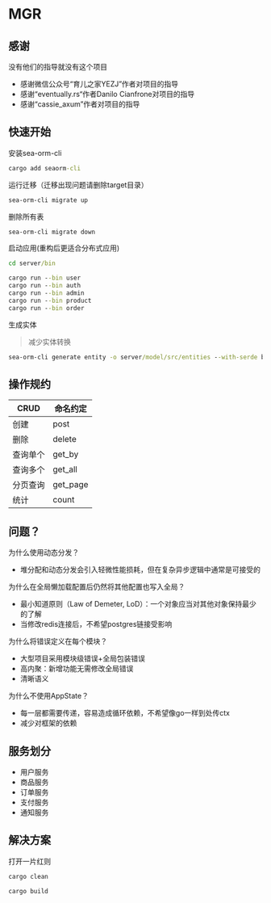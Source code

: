 # MGR

## 感谢

没有他们的指导就没有这个项目

* 感谢微信公众号“育儿之家YEZJ”作者对项目的指导
* 感谢“eventually.rs“作者Danilo Cianfrone对项目的指导
* 感谢“cassie_axum”作者对项目的指导

## 快速开始

安装sea-orm-cli

```cmd
cargo add seaorm-cli
```

运行迁移（迁移出现问题请删除target目录）

```cmd
sea-orm-cli migrate up
```

删除所有表

```cmd
sea-orm-cli migrate down
```

启动应用(重构后更适合分布式应用)

```cmd
cd server/bin

cargo run --bin user
cargo run --bin auth
cargo run --bin admin
cargo run --bin product
cargo run --bin order
```

生成实体
> 减少实体转换

```cmd
sea-orm-cli generate entity -o server/model/src/entities --with-serde both
```

## 操作规约

| CRUD     | 命名约定 |
| -------- | ----- |
| 创建     | post|
| 删除     | delete|
| 查询单个 | get_by|
| 查询多个 | get_all|
| 分页查询 | get_page|
| 统计     | count |

## 问题？

为什么使用动态分发？

* 堆分配和动态分发会引入轻微性能损耗，但在复杂异步逻辑中通常是可接受的

为什么在全局懒加载配置后仍然将其他配置也写入全局？

* 最小知道原则（Law of Demeter, LoD）：​一个对象应当对其他对象保持最少的了解
* 当修改redis连接后，不希望postgres链接受影响

为什么将错误定义在每个模块？

* 大型项目采用模块级错误+全局包装错误
* 高内聚：新增功能无需修改全局错误
* 清晰语义

为什么不使用AppState？

* 每一层都需要传递，容易造成循环依赖，不希望像go一样到处传ctx
* 减少对框架的依赖

## 服务划分

* 用户服务
* 商品服务
* 订单服务
* 支付服务
* 通知服务
<!-- * CMS（Content Management System，内容管理系统）：商城所有可视化内容
* OMS（Order Management System，订单管理系统）​​：
* SYS（System Management，系统管理平台）​​：
* UMS（User Management System，用户管理系统）​​：认证、用户画像等 -->
## 解决方案

打开一片红则

```cmd
cargo clean

cargo build
```
